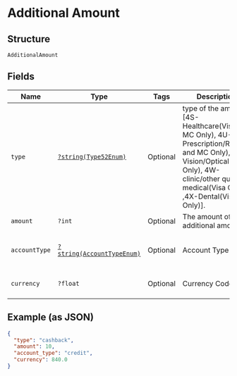 
# Additional Amount

## Structure

`AdditionalAmount`

## Fields

| Name | Type | Tags | Description | Getter | Setter |
|  --- | --- | --- | --- | --- | --- |
| `type` | [`?string(Type52Enum)`](../../doc/models/type-52-enum.md) | Optional | type of the amount [4S-Healthcare(Visa and MC Only), 4U-Prescription/Rx(Visa and MC Only), 4V-Vision/Optical(Visa Only), 4W-clinic/other qualified medical(Visa Only) ,4X-Dental(Visa Only)]. | getType(): ?string | setType(?string type): void |
| `amount` | `?int` | Optional | The amount of additional amount. | getAmount(): ?int | setAmount(?int amount): void |
| `accountType` | [`?string(AccountTypeEnum)`](../../doc/models/account-type-enum.md) | Optional | Account Type | getAccountType(): ?string | setAccountType(?string accountType): void |
| `currency` | `?float` | Optional | Currency Code | getCurrency(): ?float | setCurrency(?float currency): void |

## Example (as JSON)

```json
{
  "type": "cashback",
  "amount": 10,
  "account_type": "credit",
  "currency": 840.0
}
```

